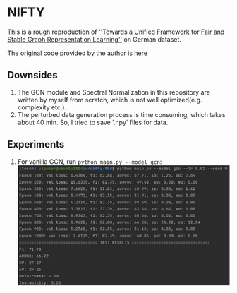 # NIFTY
This is a rough reproduction of [''Towards a Unified Framework for Fair and Stable Graph Representation Learning''](https://arxiv.org/pdf/2102.13186.pdf) on German dataset.

The original code provided by the author is [here](https://github.com/chirag126/nifty)

## Downsides
1. The GCN module and Spectral Normalization in this repository are written by myself from scratch, which is not well optimized(e.g. complexity etc.).
2. The perturbed data generation process is time consuming, which takes about 40 min. So, I tried to save '.npy' files for data.

## Experiments
1. For vanilla GCN, run `python main.py --model gcn`: ![pic1](./gcn_res.JPG)
